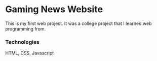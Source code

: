 # Gaming News Website

This is my first web project. It was a college project that I learned web programming from.

### Technologies

HTML, CSS, Javascript
